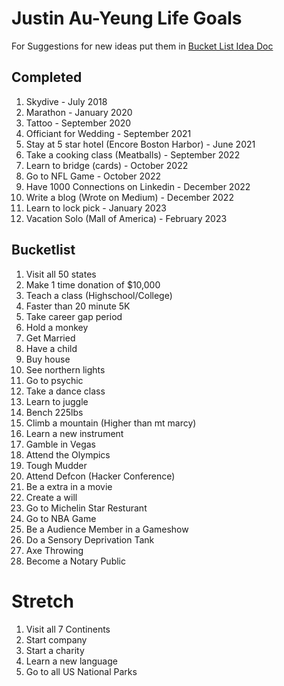 # Justin Au-Yeung Life Goals 
For Suggestions for new ideas put them in [Bucket List Idea Doc](https://docs.google.com/document/d/1mr2loKbFlh8Y5DQQ4mg4Q0CP9Uzng-uLfvdrehrqDG4/edit?usp=sharing) 

## Completed 
1. Skydive - July 2018
2. Marathon - January 2020
3. Tattoo - September 2020
4. Officiant for Wedding - September 2021
5. Stay at 5 star hotel (Encore Boston Harbor) - June 2021
6. Take a cooking class (Meatballs) - September 2022
7. Learn to bridge (cards) - October 2022
8. Go to NFL Game - October 2022
9. Have 1000 Connections on Linkedin - December 2022
10. Write a blog (Wrote on Medium) - December 2022
11. Learn to lock pick - January 2023
12. Vacation Solo (Mall of America) - February 2023 

## Bucketlist 
1. Visit all 50 states
2. Make 1 time donation of $10,000
3. Teach a class (Highschool/College)
4. Faster than 20 minute 5K
5. Take career gap period
6. Hold a monkey
7. Get Married
8. Have a child
9. Buy house
10. See northern lights
11. Go to psychic
12. Take a dance class
13. Learn to juggle
14. Bench 225lbs
15. Climb a mountain (Higher than mt marcy)
16. Learn a new instrument
17. Gamble in Vegas
18. Attend the Olympics
19. Tough Mudder
20. Attend Defcon (Hacker Conference)
21. Be a extra in a movie
22. Create a will
23. Go to Michelin Star Resturant
24. Go to NBA Game
25. Be a Audience Member in a Gameshow
26. Do a Sensory Deprivation Tank
27. Axe Throwing
38. Become a Notary Public

# Stretch 
1. Visit all 7 Continents
2. Start company 
3. Start a charity
4. Learn a new language
5. Go to all US National Parks